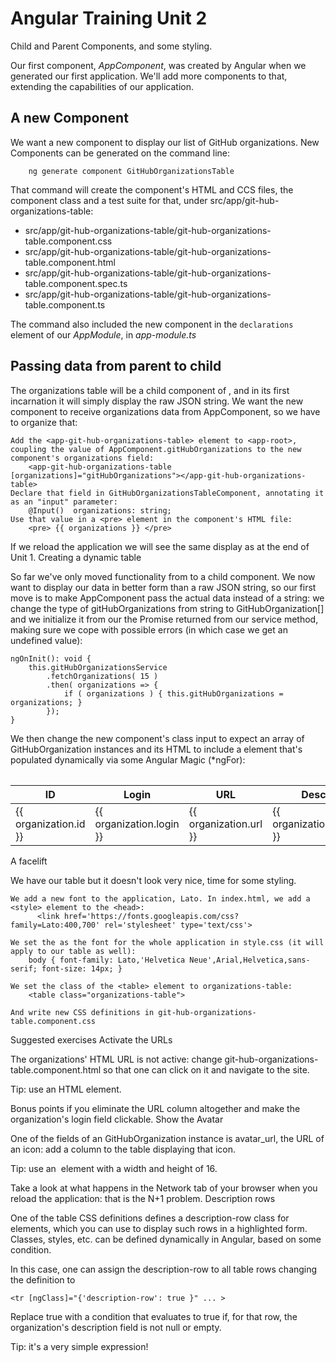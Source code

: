 # Angular Training Unit 2

Child and Parent Components, and some styling.

Our first component, _AppComponent_, was created by Angular when we generated our first
application. We'll add more components to that, extending the capabilities of our application.

## A new Component

We want a new component to display our list of GitHub organizations. New Components can be generated on the command line:

```text
    ng generate component GitHubOrganizationsTable
```

That command will create the component's HTML and CCS files, the component class
and a test suite for that, under src/app/git-hub-organizations-table:

* src/app/git-hub-organizations-table/git-hub-organizations-table.component.css
* src/app/git-hub-organizations-table/git-hub-organizations-table.component.html
* src/app/git-hub-organizations-table/git-hub-organizations-table.component.spec.ts
* src/app/git-hub-organizations-table/git-hub-organizations-table.component.ts

The command also included the new component in the `declarations` element of our _AppModule_,
in _app-module.ts_

## Passing data from parent to child

The organizations table will be a child component of <app-root>, and in its first incarnation it will simply display the raw JSON string. We want the new component to receive organizations data from AppComponent, so we have to organize that:

    Add the <app-git-hub-organizations-table> element to <app-root>, coupling the value of AppComponent.gitHubOrganizations to the new component's organizations field:
        <app-git-hub-organizations-table [organizations]="gitHubOrganizations"></app-git-hub-organizations-table>
    Declare that field in GitHubOrganizationsTableComponent, annotating it as an "input" parameter:
        @Input()  organizations: string;
    Use that value in a <pre> element in the component's HTML file:
        <pre> {{ organizations }} </pre>

If we reload the application we will see the same display as at the end of Unit 1.
Creating a dynamic table

So far we've only moved functionality from <app-root> to a child component. We now want to display our data in better form than a raw JSON string, so our first move is to make AppComponent pass the actual data instead of a string: we change the type of gitHubOrganizations from string to GitHubOrganization[] and we initialize it from our the Promise returned from our service method, making sure we cope with possible errors (in which case we get an undefined value):

    ngOnInit(): void {
        this.gitHubOrganizationsService
            .fetchOrganizations( 15 )
            .then( organizations => {
                if ( organizations ) { this.gitHubOrganizations = organizations; }
            });
    }

We then change the new component's class input to expect an array of GitHubOrganization instances and its HTML to include a <table> element that's populated dynamically via some Angular Magic (*ngFor):

<div>
    <table>
        <thead>
            <tr>
                <th>ID</th> <th>Login</th> <th>URL</th> <th>Description</th>
            </tr>
        </thead>
        <tbody>
            <tr *ngFor="let organization of organizations">
                <td> {{ organization.id }} </td>
                <td> {{ organization.login }} </td>
                <td> {{ organization.url }} </td>
                <td> {{ organization.description }} </td>
            </tr>
        </tbody>
    </table>
</div>

A facelift

We have our table but it doesn't look very nice, time for some styling.

    We add a new font to the application, Lato. In index.html, we add a <style> element to the <head>:
          <link href='https://fonts.googleapis.com/css?family=Lato:400,700' rel='stylesheet' type='text/css'>

    We set the as the font for the whole application in style.css (it will apply to our table as well):
        body { font-family: Lato,'Helvetica Neue',Arial,Helvetica,sans-serif; font-size: 14px; }

    We set the class of the <table> element to organizations-table:
        <table class="organizations-table">

    And write new CSS definitions in git-hub-organizations-table.component.css

Suggested exercises
Activate the URLs

The organizations' HTML URL is not active: change git-hub-organizations-table.component.html so that one can click on it and navigate to the site.

Tip: use an HTML <a> element.

Bonus points if you eliminate the URL column altogether and make the organization's login field clickable.
Show the Avatar

One of the fields of an GitHubOrganization instance is avatar_url, the URL of an icon: add a column to the table displaying that icon.

Tip: use an <img> element with a width and height of 16.

Take a look at what happens in the Network tab of your browser when you reload the application: that is the N+1 problem.
Description rows

One of the table CSS definitions defines a description-row class for <tr> elements, which you can use to display such rows in a highlighted form. Classes, styles, etc. can be defined dynamically in Angular, based on some condition.

In this case, one can assign the description-row to all table rows changing the <tr> definition to

    <tr [ngClass]="{'description-row': true }" ... >

Replace true with a condition that evaluates to true if, for that row, the organization's description field is not null or empty.

Tip: it's a very simple expression!
